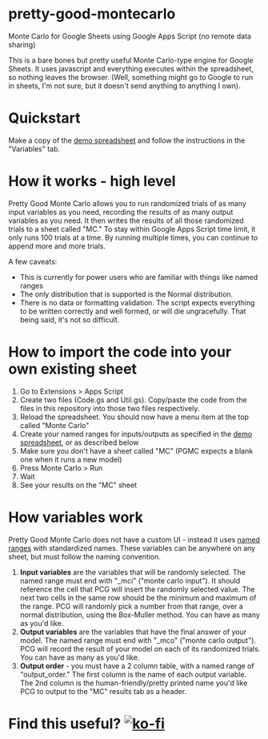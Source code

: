 # pretty-good-montecarlo
Monte Carlo for Google Sheets using Google Apps Script (no remote data sharing)

This is a bare bones but pretty useful Monte Carlo-type engine for Google Sheets. It uses javascript and everything executes within the spreadsheet, so nothing leaves the browser. (Well, something might go to Google to run in sheets, I'm not sure, but it doesn't send anything to anything I own).

# Quickstart

Make a copy of the [demo spreadsheet](https://docs.google.com/spreadsheets/d/1tk-_XRlynu7NkyomjNsSYGbdB1qTGoSdjVB1ckgyl30/edit#gid=0) and follow the instructions in the "Variables" tab.

# How it works - high level

Pretty Good Monte Carlo allows you to run randomized trials of as many input variables as you need, recording the results of as many output variables as you need. It then writes the results of all those randomized trials to a sheet called "MC." To stay within Google Apps Script time limit, it only runs 100 trials at a time. By running multiple times, you can continue to append more and more trials.

A few caveats:
*  This is currently for power users who are familiar with things like named ranges
*  The only distribution that is supported is the Normal distribution.
*  There is no data or formatting validation. The script expects everything to be written correctly and well formed, or will die ungracefully. That being said, it's not so difficult.

# How to import the code into your own existing sheet
1) Go to Extensions > Apps Script
1) Create two files (Code.gs and Util.gs). Copy/paste the code from the files in this repository into those two files respectively.
1) Reload the spreadsheet. You should now have a menu item at the top called "Monte Carlo"
1) Create your named ranges for inputs/outputs as specified in the [demo spreadsheet](https://docs.google.com/spreadsheets/d/1tk-_XRlynu7NkyomjNsSYGbdB1qTGoSdjVB1ckgyl30/edit#gid=0), or as described below
1) Make sure you don't have a sheet called "MC" (PGMC expects a blank one when it runs a new model)
1) Press Monte Carlo > Run
1) Wait
1) See your results on the "MC" sheet

# How variables work
Pretty Good Monte Carlo does not have a custom UI - instead it uses [named ranges](https://support.google.com/docs/answer/63175?hl=en-GB&co=GENIE.Platform%3DDesktop) with standardized names. These variables can be anywhere on any sheet, but must follow the naming convention.

1) **Input variables** are the variables that will be randomly selected. The named range must end with "_mci" ("monte carlo input"). It should reference the cell that PCG will insert the randomly selected value. The next two cells in the same row should be the minimum and maximum of the range. PCG will randomly pick a number from that range, over a normal distribution, using the Box-Muller method. You can have as many as you'd like.
2) **Output variables** are the variables that have the final answer of your model. The named range must end with "_mco" ("monte carlo output"). PCG will record the result of your model on each of its randomized trials. You can have as many as you'd like.
3) **Output order** - you must have a 2 column table, with a named range of "output_order." The first column is the name of each output variable. The 2nd column is the human-friendly/pretty printed name you'd like PCG to output to the "MC" results tab as a header.

# Find this useful? [![ko-fi](https://ko-fi.com/img/githubbutton_sm.svg)](https://ko-fi.com/U6U6U4VNU)
